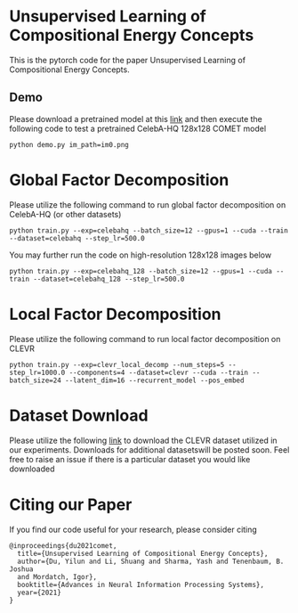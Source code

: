 # Unsupervised Learning of Compositional Energy Concepts

This is the pytorch code for the paper Unsupervised Learning of Compositional Energy Concepts.


## Demo

Please download a pretrained model at this [link]() and then execute the following code to test a pretrained CelebA-HQ 128x128 COMET model

```
python demo.py im_path=im0.png
```

# Global Factor Decomposition

Please utilize the following command to run global factor decomposition on CelebA-HQ  (or other datasets)

```
python train.py --exp=celebahq --batch_size=12 --gpus=1 --cuda --train --dataset=celebahq --step_lr=500.0
```

You may further run the code on high-resolution 128x128 images below

```
python train.py --exp=celebahq_128 --batch_size=12 --gpus=1 --cuda --train --dataset=celebahq_128 --step_lr=500.0
```

# Local Factor Decomposition

Please utilize the following command to run  local factor decomposition on CLEVR

```
python train.py --exp=clevr_local_decomp --num_steps=5 --step_lr=1000.0 --components=4 --dataset=clevr --cuda --train --batch_size=24 --latent_dim=16 --recurrent_model --pos_embed
```

# Dataset Download

Please utilize the following [link](https://www.dropbox.com/s/1uk59q8aembfirp/images_clevr.tar.gz?dl=0) to download the CLEVR dataset utilized in our experiments. Downloads for additional datasetswill be posted soon. Feel free to raise an issue if there is a particular dataset you would like downloaded

# Citing our Paper

If you find our code useful for your research, please consider citing 

``` 
@inproceedings{du2021comet,
  title={Unsupervised Learning of Compositional Energy Concepts},
  author={Du, Yilun and Li, Shuang and Sharma, Yash and Tenenbaum, B. Joshua
  and Mordatch, Igor},
  booktitle={Advances in Neural Information Processing Systems},
  year={2021}
}
```
